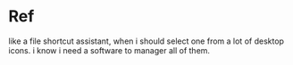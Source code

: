 # Ref
like a file shortcut assistant, when i should select one from a lot of desktop icons. i know i need a software to manager all of them.
